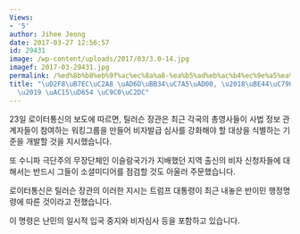```yaml
---
Views:
- '5'
author: Jihee Jeong
date: 2017-03-27 12:56:57
id: 29431
image: /wp-content/uploads/2017/03/3.0-14.jpg
imagef: 2017-03-29431.jpg
permalink: /%ed%8b%b8%eb%9f%ac%ec%8a%a8-%ea%b5%ad%eb%ac%b4%ec%9e%a5%ea%b4%80-%eb%b9%84%ec%9e%90%eb%b0%9c%ea%b8%89-%ea%b0%95%ed%99%94-%ec%a7%80%ec%8b%9c/
title: "\uD2F8\uB7EC\uC2A8 \uAD6D\uBB34\uC7A5\uAD00, \u2018\uBE44\uC790\uBC1C\uAE09\
  \u2019 \uAC15\uD654 \uC9C0\uC2DC"
---
```


23일 로이터통신의 보도에 따르면, 틸러슨 장관은 최근 각국의 총영사들이 사법 정보 관계자들이 참여하는 워킹그룹을 만들어 비자발급 심사를 강화해야 할 대상을 식별하는 기준을 개발할 것을 지시했습니다.

또 수니파 극단주의 무장단체인 이슬람국가가 지배했던 지역 출신의 비자 신청자들에 대해서는 반드시 그들이 소셜미디어를 점검할 것도 아울러 주문했습니다.

로이터통신은 틸러슨 장관의 이러한 지시는 트럼프 대통령이 최근 내놓은 반이민 행정명령에 따른 것이라고 전했습니다.

이 명령은 난민의 일시적 입국 중지와 비자심사 등을 포함하고 있습니다.